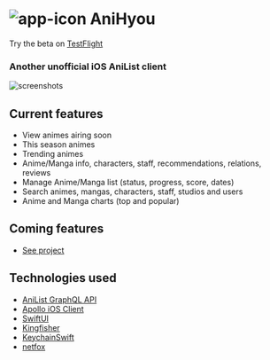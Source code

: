 # ![app-icon](https://github.com/axiel7/AniHyou/blob/main/AniHyou/Assets.xcassets/AppIcon.appiconset/AniHyou%20logo%2040.png) AniHyou

Try the beta on [TestFlight](https://testflight.apple.com/join/Om3OIlKd)

### Another unofficial iOS AniList client
![screenshots](https://axiel7.github.io/assets/anihyou.58717379ec9cfda91ca1c970f44d2ce6.png)

## Current features
- View animes airing soon
- This season animes
- Trending animes
- Anime/Manga info, characters, staff, recommendations, relations, reviews
- Manage Anime/Manga list (status, progress, score, dates)
- Search animes, mangas, characters, staff, studios and users
- Anime and Manga charts (top and popular)

## Coming features
- [See project](https://github.com/users/axiel7/projects/2/views/1)

## Technologies used
- [AniList GraphQL API](https://github.com/AniList/ApiV2-GraphQL-Docs)
- [Apollo iOS Client](https://github.com/apollographql/apollo-ios)
- [SwiftUI](https://developer.apple.com/xcode/swiftui)
- [Kingfisher](https://github.com/onevcat/Kingfisher)
- [KeychainSwift](https://github.com/evgenyneu/keychain-swift)
- [netfox](https://github.com/kasketis/netfox)
